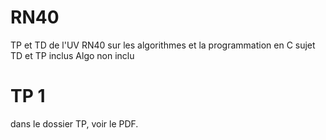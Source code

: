 # RN40

TP et TD de l'UV RN40 sur les algorithmes et la programmation en C
sujet TD et TP inclus 
Algo non inclu

# TP 1 
dans le dossier TP, voir le PDF.
